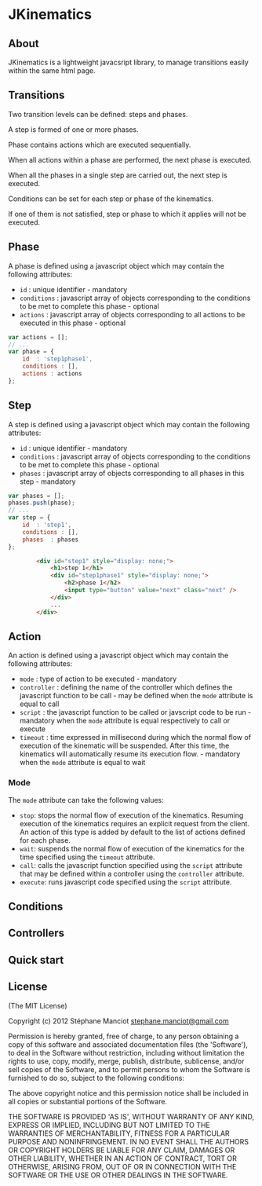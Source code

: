 JKinematics
===========

## About

JKinematics is a lightweight javacsript library, to manage transitions easily within the same html page.

## Transitions

Two transition levels can be defined: steps and phases.

A step is formed of one or more phases.

Phase contains actions which are executed sequentially.

When all actions within a phase are performed, the next phase is executed.

When all the phases in a single step are carried out, the next step is executed.

Conditions can be set for each step or phase of the kinematics.

If one of them is not satisfied, step or phase to which it applies will not be executed.

## Phase

A phase is defined using a javascript object which may contain the following attributes:

- `id` : unique identifier - mandatory
- `conditions` : javascript array of objects corresponding to the conditions to be met to complete this phase - optional
- `actions` : javascript array of objects corresponding to all actions to be executed in this phase - optional

``` javascript
var actions = [];
// ...
var phase = {
    id  : 'step1phase1',
    conditions : [],
    actions : actions
};
```

## Step

A step is defined using a javascript object which may contain the following attributes:

- `id` : unique identifier - mandatory
- `conditions` : javascript array of objects corresponding to the conditions to be met to complete this phase - optional
- `phases` : javascript array of objects corresponding to all phases in this step - mandatory


``` javascript
var phases = [];
phases.push(phase);
// ...
var step = {
    id  : 'step1',
    conditions : [],
    phases  : phases
};
```

``` html
		<div id="step1" style="display: none;">
			<h1>step 1</h1>
			<div id="step1phase1" style="display: none;">
				<h2>phase 1</h2>
				<input type="button" value="next" class="next" />
			</div>
			...
		</div>
```

## Action

An action is defined using a javascript object which may contain the following attributes:

- `mode` : type of action to be executed - mandatory
- `controller` : defining the name of the controller which defines the javascript function to be call - may be defined when the `mode` attribute is equal to call
- `script` : the javascript function to be called or javscript code to be run - mandatory when the `mode` attribute is equal respectively to call or execute
- `timeout` : time expressed in millisecond during which the normal flow of execution of the kinematic will be suspended. After this time, the kinematics will automatically resume its execution flow. - mandatory when the `mode` attribute is equal to wait

### Mode

The `mode` attribute can take the following values:

- `stop`: stops the normal flow of execution of the kinematics. Resuming execution of the kinematics requires an explicit request from the client. An action of this type is added by default to the list of actions defined for each phase.
- `wait`: suspends the normal flow of execution of the kinematics for the time specified using the `timeout` attribute.
- `call`: calls the javascript function specified using the `script` attribute that may be defined within a controller using the `controller` attribute.
- `execute`: runs javascript code specified using the `script` attribute.

## Conditions

## Controllers

## Quick start

## License
(The MIT License)

Copyright (c) 2012 Stéphane Manciot <stephane.manciot@gmail.com>

Permission is hereby granted, free of charge, to any person obtaining a copy of this software and associated documentation files (the 'Software'), to deal in the Software without restriction, including without limitation the rights to use, copy, modify, merge, publish, distribute, sublicense, and/or sell copies of the Software, and to permit persons to whom the Software is furnished to do so, subject to the following conditions:

The above copyright notice and this permission notice shall be included in all copies or substantial portions of the Software.

THE SOFTWARE IS PROVIDED 'AS IS', WITHOUT WARRANTY OF ANY KIND, EXPRESS OR IMPLIED, INCLUDING BUT NOT LIMITED TO THE WARRANTIES OF MERCHANTABILITY, FITNESS FOR A PARTICULAR PURPOSE AND NONINFRINGEMENT. IN NO EVENT SHALL THE AUTHORS OR COPYRIGHT HOLDERS BE LIABLE FOR ANY CLAIM, DAMAGES OR OTHER LIABILITY, WHETHER IN AN ACTION OF CONTRACT, TORT OR OTHERWISE, ARISING FROM, OUT OF OR IN CONNECTION WITH THE SOFTWARE OR THE USE OR OTHER DEALINGS IN THE SOFTWARE.
